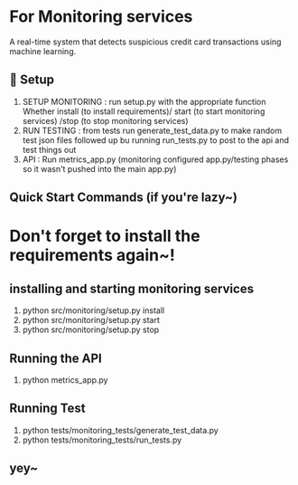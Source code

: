 # For Monitoring services
A real-time system that detects suspicious credit card transactions using machine learning.

## 🔧 Setup

1. SETUP MONITORING : run setup.py with the appropriate function Whether install (to install requirements)/ start (to start monitoring services) /stop (to stop monitoring services)
2. RUN TESTING : from tests run generate_test_data.py to make random test json files followed up bu running run_tests.py to post to the api and test things out
3. API : Run metrics_app.py (monitoring configured app.py/testing phases so it wasn't pushed into the main app.py)

## Quick Start Commands (if you're lazy~) ##

# Don't forget to install the requirements again~!

## installing and starting monitoring services 
1. python src/monitoring/setup.py install
2. python src/monitoring/setup.py start
3. python src/monitoring/setup.py stop

## Running the API
1. python metrics_app.py

## Running Test
1. python tests/monitoring_tests/generate_test_data.py
2. python tests/monitoring_tests/run_tests.py

## yey~